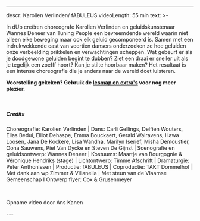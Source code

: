 
---
descr: Karolien Verlinden/ fABULEUS
videoLength: 55 min
text: >-
  <p>In dUb creëren choreografe Karolien Verlinden en geluidskunstenaar Wannes Deneer van Tuning People een bevreemdende wereld waarin niet alleen elke beweging maar ook elk geluid gecomponeerd is. Samen met een indrukwekkende cast van veertien dansers onderzoeken ze hoe geluiden onze verbeelding prikkelen en verwachtingen scheppen. Wat gebeurt er als je doodgewone geluiden begint te dubben? Ziet een draai er sneller uit als je tegelijk een zoefff hoort? Kan je stilte hoorbaar maken? Het resultaat is een intense choreografie die je anders naar de wereld doet luisteren.</p><p><strong>Voorstelling gekeken? Gebruik de </strong><a href="https://dubdeblog.tumblr.com/" target="_blank"><strong>lesmap en extra's</strong></a><strong> voor nog meer plezier.</strong></p><p>‍</p><h5>Credits</h5><p>Choreografie: Karolien Verlinden | Dans: Carli Gellings, Delfien Wouters, Elias Bedui, Elliot Dehaspe, Emma Bouckaert, Gerald Walravens, Hawa Loosen, Jana De Kockere, Lisa Wandha, Marilyn Iserief, Misha Demoustier, Oona Sauwens, Piet Van Dycke en Steven De Gijnst | Scenografie en geluidsontwerp: Wannes Deneer | Kostuums: Maartje van Bourgognie &amp; Véronique Hendriks (stage) | Lichtontwerp: Timme Afschrift | Dramaturgie: Peter Anthonissen | Productie: fABULEUS | Coproductie: TAKT Dommelhof | Met dank aan wp Zimmer &amp; Villanella | Met steun van de Vlaamse Gemeenschap I Ontwerp flyer: Cox &amp; Grusenmeyer</p><p>‍</p><p>Opname video door Ans Kanen</p>
---
